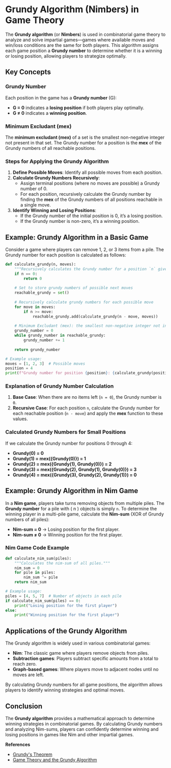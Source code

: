 
# Grundy Algorithm (Nimbers) in Game Theory

The **Grundy algorithm** (or **Nimbers**) is used in combinatorial game theory to analyze and solve impartial games—games where available moves and win/loss conditions are the same for both players. This algorithm assigns each game position a **Grundy number** to determine whether it is a winning or losing position, allowing players to strategize optimally.

## Key Concepts

### Grundy Number
Each position in the game has a **Grundy number** (G):
- **G = 0** indicates a **losing position** if both players play optimally.
- **G ≠ 0** indicates a **winning position**.

### Minimum Excludant (mex)
The **minimum excludant (mex)** of a set is the smallest non-negative integer not present in that set. The Grundy number for a position is the **mex** of the Grundy numbers of all reachable positions.

### Steps for Applying the Grundy Algorithm
1. **Define Possible Moves**: Identify all possible moves from each position.
2. **Calculate Grundy Numbers Recursively**:
   - Assign terminal positions (where no moves are possible) a Grundy number of 0.
   - For each position, recursively calculate the Grundy number by finding the **mex** of the Grundy numbers of all positions reachable in a single move.
3. **Identify Winning and Losing Positions**:
   - If the Grundy number of the initial position is 0, it’s a losing position.
   - If the Grundy number is non-zero, it’s a winning position.

## Example: Grundy Algorithm in a Basic Game

Consider a game where players can remove 1, 2, or 3 items from a pile. The Grundy number for each position is calculated as follows:

```python
def calculate_grundy(n, moves):
    """Recursively calculates the Grundy number for a position `n` given possible moves."""
    if n == 0:
        return 0
    
    # Set to store grundy numbers of possible next moves
    reachable_grundy = set()
    
    # Recursively calculate grundy numbers for each possible move
    for move in moves:
        if n >= move:
            reachable_grundy.add(calculate_grundy(n - move, moves))
    
    # Minimum Excludant (mex): the smallest non-negative integer not in reachable_grundy
    grundy_number = 0
    while grundy_number in reachable_grundy:
        grundy_number += 1
    
    return grundy_number

# Example usage:
moves = [1, 2, 3]  # Possible moves
position = 4
print(f"Grundy number for position {position}: {calculate_grundy(position, moves)}")
```

### Explanation of Grundy Number Calculation
1. **Base Case**: When there are no items left (`n = 0`), the Grundy number is `0`.
2. **Recursive Case**: For each position `n`, calculate the Grundy number for each reachable position (`n - move`) and apply the **mex** function to these values.

### Calculated Grundy Numbers for Small Positions
If we calculate the Grundy number for positions 0 through 4:
- **Grundy(0) = 0**
- **Grundy(1) = mex({Grundy(0)}) = 1**
- **Grundy(2) = mex({Grundy(1), Grundy(0)}) = 2**
- **Grundy(3) = mex({Grundy(2), Grundy(1), Grundy(0)}) = 3**
- **Grundy(4) = mex({Grundy(3), Grundy(2), Grundy(1)}) = 0**

## Example: Grundy Algorithm in Nim Game

In a **Nim game**, players take turns removing objects from multiple piles. The **Grundy number** for a pile with \( n \) objects is simply `n`. To determine the winning player in a multi-pile game, calculate the **Nim-sum** (XOR of Grundy numbers of all piles):
- **Nim-sum = 0** → Losing position for the first player.
- **Nim-sum ≠ 0** → Winning position for the first player.

### Nim Game Code Example

```python
def calculate_nim_sum(piles):
    """Calculates the nim-sum of all piles."""
    nim_sum = 0
    for pile in piles:
        nim_sum ^= pile
    return nim_sum

# Example usage:
piles = [4, 5, 7]  # Number of objects in each pile
if calculate_nim_sum(piles) == 0:
    print("Losing position for the first player")
else:
    print("Winning position for the first player")
```

## Applications of the Grundy Algorithm

The Grundy algorithm is widely used in various combinatorial games:
- **Nim**: The classic game where players remove objects from piles.
- **Subtraction games**: Players subtract specific amounts from a total to reach zero.
- **Graph-based games**: Where players move to adjacent nodes until no moves are left.

By calculating Grundy numbers for all game positions, the algorithm allows players to identify winning strategies and optimal moves.

## Conclusion

The **Grundy algorithm** provides a mathematical approach to determine winning strategies in combinatorial games. By calculating Grundy numbers and analyzing Nim-sums, players can confidently determine winning and losing positions in games like Nim and other impartial games.

**References**
- [Grundy's Theorem](https://en.wikipedia.org/wiki/Grundy_number)
- [Game Theory and the Grundy Algorithm](https://mathworld.wolfram.com/GrundyNumber.html)


